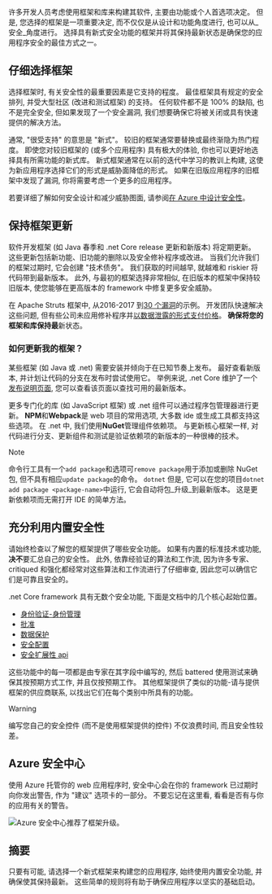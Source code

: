 许多开发人员考虑使用框架和库来构建其软件, 主要由功能或个人首选项决定。 但是, 您选择的框架是一项重要决定, 而不仅仅是从设计和功能角度进行, 也可以从_安全_角度进行。 选择具有新式安全功能的框架并将其保持最新状态是确保您的应用程序安全的最佳方式之一。

## <a name="choose-your-framework-carefully"></a>仔细选择框架

选择框架时, 有关安全性的最重要因素是它支持的程度。 最佳框架具有规定的安全排列, 并受大型社区 (改进和测试框架) 的支持。 任何软件都不是 100% 的缺陷, 也不是完全安全, 但如果发现了一个安全漏洞, 我们想要确保它将被关闭或具有快速提供的解决方法。

通常, "很受支持" 的意思是 "新式"。 较旧的框架通常要替换或最终渐隐为热门程度。 即使您对较旧框架的 (或多个应用程序) 具有极大的体验, 你也可以更好地选择具有所需功能的新式库。 新式框架通常在以前的迭代中学习的教训上构建, 这使为新应用程序选择它们的形式是威胁面降低的形式。 如果在旧版应用程序的旧框架中发现了漏洞, 你将需要考虑一个更多的应用程序。

若要详细了解如何安全设计和减少威胁图面, 请参阅[在 Azure 中设计安全性](/learn/azure/design-for-security-in-azure/index.yml)。

## <a name="keep-your-framework-updated"></a>保持框架更新

软件开发框架 (如 Java 春季和 .net Core release 更新和新版本) 将定期更新。 这些更新包括新功能、旧功能的删除以及安全修补程序或改进。 当我们允许我们的框架过期时, 它会创建 "技术债务"。 我们获取的时间越早, 就越难和 riskier 将代码带到最新版本。 此外, 与最初的框架选择非常相似, 在旧版本的框架中保持较旧版本, 使您能够在更高版本的 framework 中修复更多安全威胁。

在 Apache Struts 框架中, 从2016-2017 到[30 个漏洞](https://www.cvedetails.com/product/6117/Apache-Struts.html?vendor_id=45)的示例。 开发团队快速解决这些问题, 但有些公司未应用修补程序并[以数据泄露的形式支付价格](https://www.zdnet.com/article/equifax-confirms-apache-struts-flaw-it-failed-to-patch-was-to-blame-for-data-breach/)。 **确保将您的框架和库保持最**新状态。

### <a name="how-do-i-update-my-framework"></a>如何更新我的框架？

某些框架 (如 Java 或 .net) 需要安装并倾向于在已知节奏上发布。 最好查看新版本, 并计划让代码的分支在发布时尝试使用它。 举例来说, .net Core 维护了一个[发布说明页面](https://github.com/dotnet/core/tree/master/release-notes), 您可以查看该页面以查找可用的最新版本。

更多专门化的库 (如 JavaScript 框架) 或 .net 组件可以通过程序包管理器进行更新。 **NPM**和**Webpack**是 web 项目的常用选项, 大多数 ide 或生成工具都支持这些选项。 在 .net 中, 我们使用**NuGet**管理组件依赖项。 与更新核心框架一样, 对代码进行分支、更新组件和测试是验证依赖项的新版本的一种很棒的技术。

> [!NOTE]
> 命令行工具有一个`add package`和选项可`remove package`用于添加或删除 NuGet 包, 但不具有相应`update package`的命令。 `dotnet` 但是, 它可以在您的项目`dotnet add package <package-name>`中运行, 它会自动将包_升级_到最新版本。 这是更新依赖项而无需打开 IDE 的简单方法。

## <a name="take-advantage-of-built-in-security"></a>充分利用内置安全性

请始终检查以了解您的框架提供了哪些安全功能。 如果有内置的标准技术或功能,**决不**要汇总自己的安全性。 此外, 依靠经验证的算法和工作流, 因为许多专家、critiqued 和强化都经常对这些算法和工作流进行了仔细审查, 因此您可以确信它们是可靠且安全的。

.net Core framework 具有无数个安全功能, 下面是文档中的几个核心起始位置。
* [身份验证-身份管理](https://docs.microsoft.com/aspnet/core/security/authentication/index?view=aspnetcore-2.1)
* [批准](https://docs.microsoft.com/aspnet/core/security/authorization/index?view=aspnetcore-2.1)
* [数据保护](https://docs.microsoft.com/aspnet/core/security/data-protection/index?view=aspnetcore-2.1)
* [安全配置](https://docs.microsoft.com/aspnet/core/security/data-protection/configuration/index?view=aspnetcore-2.1)
* [安全扩展性 api](https://docs.microsoft.com/aspnet/core/security/data-protection/extensibility/index?view=aspnetcore-2.1)

这些功能中的每一项都是由专家在其字段中编写的, 然后 battered 使用测试来确保其按预期方式工作, 并且仅按预期工作。 其他框架提供了类似的功能-请与提供框架的供应商联系, 以找出它们在每个类别中所具有的功能。

> [!WARNING]
> 编写您自己的安全控件 (而不是使用框架提供的控件) 不仅浪费时间, 而且安全性较差。


## <a name="azure-security-center"></a>Azure 安全中心

使用 Azure 托管你的 web 应用程序时, 安全中心会在你的 framework 已过期时向你发出警告, 作为 "建议" 选项卡的一部分。 不要忘记在这里看, 看看是否有与你的应用有关的警告。

![Azure 安全中心推荐了框架升级。](../media/5-ASCFramework.png)


## <a name="summary"></a>摘要

只要有可能, 请选择一个新式框架来构建您的应用程序, 始终使用内置安全功能, 并确保使其保持最新。 这些简单的规则将有助于确保应用程序以坚实的基础启动。
